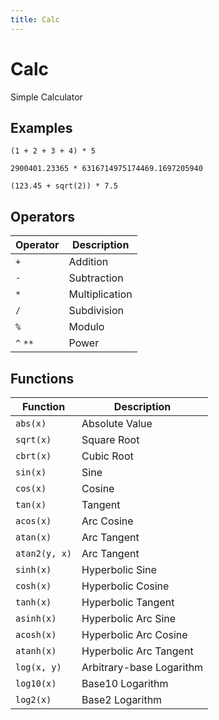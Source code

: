 ```yaml
---
title: Calc
---
```


# Calc

Simple Calculator

## Examples

<pre class="example">
<code>(1 + 2 + 3 + 4) * 5</code>
</pre>

<pre class="example">
<code>2900401.23365 * 6316714975174469.1697205940</code>
</pre>

<pre class="example">
<code>(123.45 + sqrt(2)) * 7.5</code>
</pre>

## Operators

| Operator | Description |
|---|---|
| `+` | Addition |
| `-` | Subtraction |
| `*` | Multiplication |
| `/` | Subdivision |
| `%` | Modulo |
| `^` `**` | Power |

## Functions

| Function | Description |
|---|---|
| `abs(x)` | Absolute Value |
| `sqrt(x)` | Square Root |
| `cbrt(x)` | Cubic Root |
| `sin(x)` | Sine |
| `cos(x)` | Cosine |
| `tan(x)` | Tangent |
| `acos(x)` | Arc Cosine |
| `atan(x)` | Arc Tangent |
| `atan2(y, x)` | Arc Tangent |
| `sinh(x)` | Hyperbolic Sine |
| `cosh(x)` | Hyperbolic Cosine |
| `tanh(x)` | Hyperbolic Tangent |
| `asinh(x)` | Hyperbolic Arc Sine |
| `acosh(x)` | Hyperbolic Arc Cosine |
| `atanh(x)` | Hyperbolic Arc Tangent |
| `log(x, y)` | Arbitrary-base Logarithm |
| `log10(x)` | Base10 Logarithm  |
| `log2(x)` | Base2 Logarithm  |
